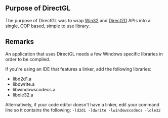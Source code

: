 ## Purpose of DirectGL
The purpose of DirectGL was to wrap [Win32](https://learn.microsoft.com/en-us/windows/win32/) and [Direct2D](https://learn.microsoft.com/en-us/windows/win32/direct2d/direct2d-portal) APIs into a single, OOP based, simple to use library.

## Remarks
An application that uses DirectGL needs a few Windows specific libraries in order to be compiled.

If you're using an IDE that features a linker, add the following libraries:
  - libd2d1.a
  - libdwrite.a
  - libwindowscodecs.a
  - libole32.a

Alternatively, if your code editor doesn't have a linker, edit your command line so it contains the following: `-ld2d1 -ldwrite -lwindowscodecs -lole32`
